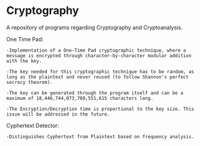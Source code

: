 # Cryptography
A repository of programs regarding Cryptography and Cryptoanalysis.

One Time Pad:

    -Implementation of a One-Time Pad cryptographic technique, where a message is encrypted through character-by-character modular addition with the key.
  
    -The key needed for this cryptographic technique has to be random, as long as the plaintext and never reused (to follow Shannon's perfect secrecy theorem). 
  
    -The key can be generated through the program itself and can be a maximum of 18,446,744,073,709,551,615 characters long.
  
    -The Encryption/Decryption time is proportional to the key size. This issue will be addressed in the future.
  
  
Cyphertext Detector:

    -Distinguishes Cyphertext from Plaintext based on frequency analysis.
